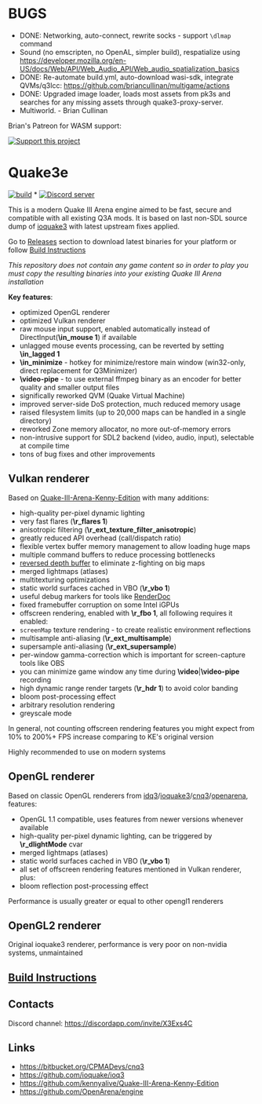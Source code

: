 # BUGS

* DONE: Networking, auto-connect, rewrite socks - support `\dlmap` command
* Sound (no emscripten, no OpenAL, simpler build), respatialize using https://developer.mozilla.org/en-US/docs/Web/API/Web_Audio_API/Web_audio_spatialization_basics
* DONE: Re-automate build.yml, auto-download wasi-sdk, integrate QVMs/q3lcc: https://github.com/briancullinan/multigame/actions
* DONE: Upgraded image loader, loads most assets from pk3s and searches for any missing assets through quake3-proxy-server.
* Multiworld. - Brian Cullinan

Brian's Patreon for WASM support:

<a href="https://www.patreon.com/briancullinan"><img src="https://img.shields.io/endpoint.svg?url=https%3A%2F%2Fshieldsio-patreon.vercel.app%2Fapi%3Fusername%3Dbriancullinan%26type%3Dpatrons&style=for-the-badge" alt="Support this project"></a>

# Quake3e

[![build](../../workflows/build/badge.svg)](../../actions?query=workflow%3Abuild) * <a href="https://discord.com/invite/X3Exs4C"><img src="https://img.shields.io/discord/314456230649135105?color=7289da&logo=discord&logoColor=white" alt="Discord server" /></a>

This is a modern Quake III Arena engine aimed to be fast, secure and compatible with all existing Q3A mods.
It is based on last non-SDL source dump of [ioquake3](https://github.com/ioquake/ioq3) with latest upstream fixes applied.

Go to [Releases](../../releases) section to download latest binaries for your platform or follow [Build Instructions](#build-instructions)

*This repository does not contain any game content so in order to play you must copy the resulting binaries into your existing Quake III Arena installation*

**Key features**:

* optimized OpenGL renderer
* optimized Vulkan renderer
* raw mouse input support, enabled automatically instead of DirectInput(**\in_mouse 1**) if available
* unlagged mouse events processing, can be reverted by setting **\in_lagged 1**
* **\in_minimize** - hotkey for minimize/restore main window (win32-only, direct replacement for Q3Minimizer)
* **\video-pipe** - to use external ffmpeg binary as an encoder for better quality and smaller output files
* significally reworked QVM (Quake Virtual Machine)
* improved server-side DoS protection, much reduced memory usage
* raised filesystem limits (up to 20,000 maps can be handled in a single directory)
* reworked Zone memory allocator, no more out-of-memory errors
* non-intrusive support for SDL2 backend (video, audio, input), selectable at compile time
* tons of bug fixes and other improvements

## Vulkan renderer

Based on [Quake-III-Arena-Kenny-Edition](https://github.com/kennyalive/Quake-III-Arena-Kenny-Edition) with many additions:

* high-quality per-pixel dynamic lighting
* very fast flares (**\r_flares 1**)
* anisotropic filtering (**\r_ext_texture_filter_anisotropic**)
* greatly reduced API overhead (call/dispatch ratio)
* flexible vertex buffer memory management to allow loading huge maps
* multiple command buffers to reduce processing bottlenecks
* [reversed depth buffer](https://developer.nvidia.com/content/depth-precision-visualized) to eliminate z-fighting on big maps
* merged lightmaps (atlases)
* multitexturing optimizations
* static world surfaces cached in VBO (**\r_vbo 1**)
* useful debug markers for tools like [RenderDoc](https://renderdoc.org/)
* fixed framebuffer corruption on some Intel iGPUs
* offscreen rendering, enabled with **\r_fbo 1**, all following requires it enabled:
* `screenMap` texture rendering - to create realistic environment reflections
* multisample anti-aliasing (**\r_ext_multisample**)
* supersample anti-aliasing (**\r_ext_supersample**)
* per-window gamma-correction which is important for screen-capture tools like OBS
* you can minimize game window any time during **\video**|**\video-pipe** recording
* high dynamic range render targets (**\r_hdr 1**) to avoid color banding
* bloom post-processing effect
* arbitrary resolution rendering
* greyscale mode

In general, not counting offscreen rendering features you might expect from 10% to 200%+ FPS increase comparing to KE's original version

Highly recommended to use on modern systems

## OpenGL renderer

Based on classic OpenGL renderers from [idq3](https://github.com/id-Software/Quake-III-Arena)/[ioquake3](https://github.com/ioquake/ioq3)/[cnq3](https://bitbucket.org/CPMADevs/cnq3)/[openarena](https://github.com/OpenArena/engine), features:

* OpenGL 1.1 compatible, uses features from newer versions whenever available
* high-quality per-pixel dynamic lighting, can be triggered by **\r_dlightMode** cvar
* merged lightmaps (atlases)
* static world surfaces cached in VBO (**\r_vbo 1**)
* all set of offscreen rendering features mentioned in Vulkan renderer, plus:
* bloom reflection post-processing effect

Performance is usually greater or equal to other opengl1 renderers

## OpenGL2 renderer

Original ioquake3 renderer, performance is very poor on non-nvidia systems, unmaintained

## [Build Instructions](BUILD.md)

## Contacts

Discord channel: https://discordapp.com/invite/X3Exs4C

## Links

* https://bitbucket.org/CPMADevs/cnq3
* https://github.com/ioquake/ioq3
* https://github.com/kennyalive/Quake-III-Arena-Kenny-Edition
* https://github.com/OpenArena/engine
